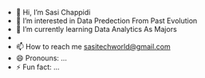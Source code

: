 - 👋 Hi, I’m Sasi Chappidi
- 👀 I’m interested in Data Predection From Past Evolution
- 🌱 I’m currently learning Data Analytics As Majors
- 
- 📫 How to reach me sasitechworld@gmail.com
- 😄 Pronouns: ...
- ⚡ Fun fact: ...

<!---
ExpressGen24/ExpressGen24 is a ✨ special ✨ repository because its `README.md` (this file) appears on your GitHub profile.
You can click the Preview link to take a look at your changes.
--->
